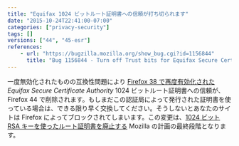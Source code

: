 ```yaml
---
title: "Equifax 1024 ビットルート証明書への信頼が打ち切られます"
date: "2015-10-24T22:41:00-07:00"
categories: ["privacy-security"]
tags: []
versions: ["44", "45-esr"]
references:
    - url: "https://bugzilla.mozilla.org/show_bug.cgi?id=1156844"
      title: "Bug 1156844 - Turn off Trust bits for Equifax Secure Certificate Authority 1024-bit root certificate"
---
```

一度無効化されたものの互換性問題により [Firefox 38 で再度有効化された](https://www.fxsitecompat.dev/ja/docs/2015/1024-bit-ssl-certificates-are-no-longer-trusted/) *Equifax Secure Certificate Authority* 1024 ビットルート証明書への信頼が、Firefox 44 で削除されます。もしまだこの認証局によって発行された証明書を使っている場合は、できる限り早く交換してください。そうしないとあなたのサイトは Firefox によってブロックされてしまいます。この変更は、[1024 ビット RSA キーを使ったルート証明書を廃止する](https://blog.mozilla.org/security/2014/09/08/phasing-out-certificates-with-1024-bit-rsa-keys/) Mozilla の計画の最終段階となります。
